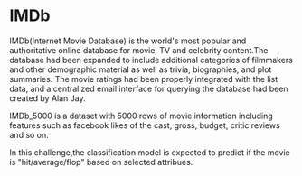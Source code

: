 # IMDb
IMDb(Internet Movie Database) is the world's most popular and authoritative online database for movie, TV and celebrity content.The database had been expanded to include additional categories of filmmakers and other demographic material as well as trivia, biographies, and plot summaries. The movie ratings had been properly integrated with the list data, and a centralized email interface for querying the database had been created by Alan Jay.

IMDb_5000 is a dataset with 5000 rows of movie information including features such as facebook likes of the cast, gross, budget, critic reviews and so on.

In this challenge,the classification model is expected to predict if the movie is "hit/average/flop" based on selected attribues.
